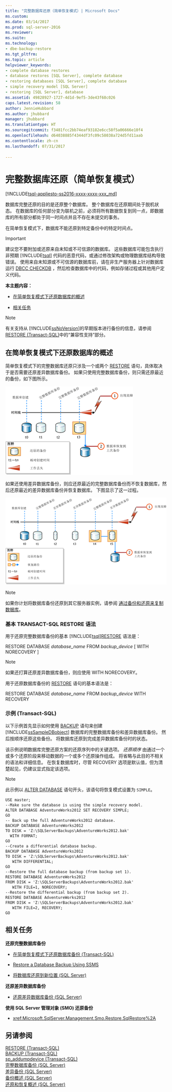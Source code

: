 ```yaml
---
title: "完整数据库还原（简单恢复模式）| Microsoft Docs"
ms.custom: 
ms.date: 03/14/2017
ms.prod: sql-server-2016
ms.reviewer: 
ms.suite: 
ms.technology:
- dbe-backup-restore
ms.tgt_pltfrm: 
ms.topic: article
helpviewer_keywords:
- complete database restores
- database restores [SQL Server], complete database
- restoring databases [SQL Server], complete database
- simple recovery model [SQL Server]
- restoring [SQL Server], database
ms.assetid: 49828927-1727-4d1d-9ef5-3de43f68c026
caps.latest.revision: 58
author: JennieHubbard
ms.author: jhubbard
manager: jhubbard
ms.translationtype: HT
ms.sourcegitcommit: f3481fcc2bb74eaf93182e6cc58f5a06666e10f4
ms.openlocfilehash: d64038885f4344df3fc09c58038a724d5fd11aab
ms.contentlocale: zh-cn
ms.lasthandoff: 07/31/2017

---
```

# <a name="complete-database-restores-simple-recovery-model"></a>完整数据库还原（简单恢复模式）
[!INCLUDE[tsql-appliesto-ss2016-xxxx-xxxx-xxx_md](../../includes/tsql-appliesto-ss2016-xxxx-xxxx-xxx-md.md)]

  数据库完整还原的目的是还原整个数据库。 整个数据库在还原期间处于脱机状态。 在数据库的任何部分变为联机之前，必须将所有数据恢复到同一点，即数据库的所有部分都处于同一时间点并且不存在未提交的事务。  
  
 在简单恢复模式下，数据库不能还原到特定备份中的特定时间点。  
  
> [!IMPORTANT]  
>  建议您不要附加或还原来自未知或不可信源的数据库。 这些数据库可能包含执行非预期 [!INCLUDE[tsql](../../includes/tsql-md.md)] 代码的恶意代码，或通过修改架构或物理数据库结构导致错误。 使用来自未知源或不可信源的数据库前，请在非生产服务器上针对数据库运行 [DBCC CHECKDB](../../t-sql/database-console-commands/dbcc-checkdb-transact-sql.md) ，然后检查数据库中的代码，例如存储过程或其他用户定义代码。  
  
 **本主题内容：**  
  
-   [在简单恢复模式下还原数据库的概述](#Overview)  
  
-   [相关任务](#RelatedTasks)  
  
> [!NOTE]  
>  有关支持从 [!INCLUDE[ssNoVersion](../../includes/ssnoversion-md.md)]的早期版本进行备份的信息，请参阅 [RESTORE (Transact-SQL)](../../t-sql/statements/restore-statements-transact-sql.md)中的“兼容性支持”部分。  
  
##  <a name="Overview"></a> 在简单恢复模式下还原数据库的概述  
 简单恢复模式下的完整数据库还原只涉及一个或两个 [RESTORE](../../t-sql/statements/restore-statements-transact-sql.md) 语句，具体取决于是否需要还原差异数据库备份。 如果只使用完整数据库备份，则只需还原最近的备份，如下图所示。  
  
 ![仅还原完整数据库备份](../../relational-databases/backup-restore/media/bnrr-rmsimple1-fulldbbu.gif "仅还原完整数据库备份")  
  
 如果还使用差异数据库备份，则应还原最近的完整数据库备份而不恢复数据库，然后还原最近的差异数据库备份并恢复数据库。 下图显示了这一过程。  
  
 ![还原完整数据库备份和差异数据库备份](../../relational-databases/backup-restore/media/bnrr-rmsimple2-diffdbbu.gif "还原完整数据库备份和差异数据库备份")  
  
> [!NOTE]  
>  如果你计划将数据库备份还原到其它服务器实例，请参阅 [通过备份和还原来复制数据库](../../relational-databases/databases/copy-databases-with-backup-and-restore.md)。  
  
###  <a name="TsqlSyntax"></a> 基本 TRANSACT-SQL RESTORE 语法  
 用于还原完整数据库备份的基本 [!INCLUDE[tsql](../../includes/tsql-md.md)][RESTORE](../../t-sql/statements/restore-statements-transact-sql.md) 语法是：  
  
 RESTORE DATABASE *database_name* FROM *backup_device* [ WITH NORECOVERY ]  
  
> [!NOTE]  
>  如果还打算还原差异数据库备份，则应使用 WITH NORECOVERY。  
  
 用于还原数据库备份的 [RESTORE](../../t-sql/statements/restore-statements-transact-sql.md) 语句的基本语法是：  
  
 RESTORE DATABASE *database_name* FROM *backup_device* WITH RECOVERY  
  
###  <a name="Example"></a> 示例 (Transact-SQL)  
 以下示例首先显示如何使用 [BACKUP](../../t-sql/statements/backup-transact-sql.md) 语句来创建 [!INCLUDE[ssSampleDBobject](../../includes/sssampledbobject-md.md)] 数据库的完整数据库备份和差异数据库备份。 然后按顺序还原这些备份。 将数据库还原到完成差异数据库备份时的状态。  
  
 该示例说明数据库完整还原方案的还原序列中的关键选项。 *还原顺序* 由通过一个或多个还原阶段来移动数据的一个或多个还原操作组成。 将省略与此目的不相关的语法和详细信息。 在恢复数据库时，尽管 RECOVERY 选项是默认值，但为清楚起见，仍建议显式指定该选项。  
  
> [!NOTE]  
>  此示例以 [ALTER DATABASE](../../t-sql/statements/alter-database-transact-sql.md) 语句开头，该语句将恢复模式设置为 `SIMPLE`。  
  
```  
USE master;  
--Make sure the database is using the simple recovery model.  
ALTER DATABASE AdventureWorks2012 SET RECOVERY SIMPLE;  
GO  
-- Back up the full AdventureWorks2012 database.  
BACKUP DATABASE AdventureWorks2012   
TO DISK = 'Z:\SQLServerBackups\AdventureWorks2012.bak'   
  WITH FORMAT;  
GO  
--Create a differential database backup.  
BACKUP DATABASE AdventureWorks2012   
TO DISK = 'Z:\SQLServerBackups\AdventureWorks2012.bak'  
   WITH DIFFERENTIAL;  
GO  
--Restore the full database backup (from backup set 1).  
RESTORE DATABASE AdventureWorks2012   
FROM DISK = 'Z:\SQLServerBackups\AdventureWorks2012.bak'   
   WITH FILE=1, NORECOVERY;  
--Restore the differential backup (from backup set 2).  
RESTORE DATABASE AdventureWorks2012   
FROM DISK = 'Z:\SQLServerBackups\AdventureWorks2012.bak'   
   WITH FILE=2, RECOVERY;  
GO  
```  
  
##  <a name="RelatedTasks"></a> 相关任务  
 **还原完整数据库备份**  
  
-   [在简单恢复模式下还原数据库备份 (Transact-SQL)](../../relational-databases/backup-restore/restore-a-database-backup-under-the-simple-recovery-model-transact-sql.md)  
  
-   [Restore a Database Backup Using SSMS](../../relational-databases/backup-restore/restore-a-database-backup-using-ssms.md)  
  
-   [将数据库还原到新位置 (SQL Server)](../../relational-databases/backup-restore/restore-a-database-to-a-new-location-sql-server.md)  
  
 **还原差异数据库备份**  
  
-   [还原差异数据库备份 (SQL Server)](../../relational-databases/backup-restore/restore-a-differential-database-backup-sql-server.md)  
  
 **使用 SQL Server 管理对象 (SMO) 还原备份**  
  
-   <xref:Microsoft.SqlServer.Management.Smo.Restore.SqlRestore%2A>  
  
## <a name="see-also"></a>另请参阅  
 [RESTORE (Transact-SQL)](../../t-sql/statements/restore-statements-transact-sql.md)   
 [BACKUP (Transact-SQL)](../../t-sql/statements/backup-transact-sql.md)   
 [sp_addumpdevice (Transact-SQL)](../../relational-databases/system-stored-procedures/sp-addumpdevice-transact-sql.md)   
 [完整数据库备份 (SQL Server)](../../relational-databases/backup-restore/full-database-backups-sql-server.md)   
 [差异备份 (SQL Server)](../../relational-databases/backup-restore/differential-backups-sql-server.md)   
 [备份概述 (SQL Server)](../../relational-databases/backup-restore/backup-overview-sql-server.md)   
 [还原和恢复概述 (SQL Server)](../../relational-databases/backup-restore/restore-and-recovery-overview-sql-server.md)  
  
  
